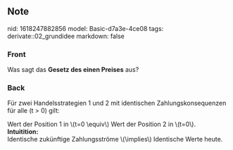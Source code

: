 ## Note
nid: 1618247882856
model: Basic-d7a3e-4ce08
tags: derivate::02_grundidee
markdown: false

### Front
Was sagt das <b>Gesetz des einen Preises</b> aus?

### Back
Für zwei Handelsstrategien 1 und 2 mit identischen
Zahlungskonsequenzen für alle \(t > 0\) gilt:
<div>
  Wert der Position 1 in \(t=0 \equiv\) Wert der Position 2 in
  \(t=0\).
</div>
<div>
  <b>Intuitition:</b>
</div>
<div>
  Identische zukünftige Zahlungsströme \(\implies\) Identische
  Werte heute.
</div>
